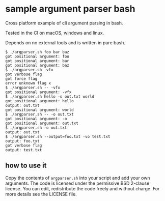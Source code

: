 # sample argument parser bash

Cross platform example of cli argument parsing in bash.


Tested in the CI on macOS, windows and linux.

Depends on no external tools and is written in pure bash.

```
$ ./argparser.sh foo bar baz
got positional argument: foo
got positional argument: bar
got positional argument: baz
$ ./argparser.sh -vfx
got verbose flag
got force flag
error unknown flag x
$ ./argparser.sh -- -vfx
got positional argument: -vfx
$ ./argparser.sh hello -o out.txt world
got positional argument: hello
output: out.txt
got positional argument: world
$ ./argparser.sh -- -o out.txt
got positional argument: -o
got positional argument: out.txt
$ ./argparser.sh -o out.txt
output: out.txt
$ ./argparser.sh --output=foo.txt -vo test.txt
output: foo.txt
got verbose flag
output: test.txt
```

## how to use it

Copy the contents of `argparser.sh` into your script and add your own arguments.
The code is licensed under the permissive BSD 2-clause license. You can edit, redistribute the code freely and without charge.
For more details see the LICENSE file.

